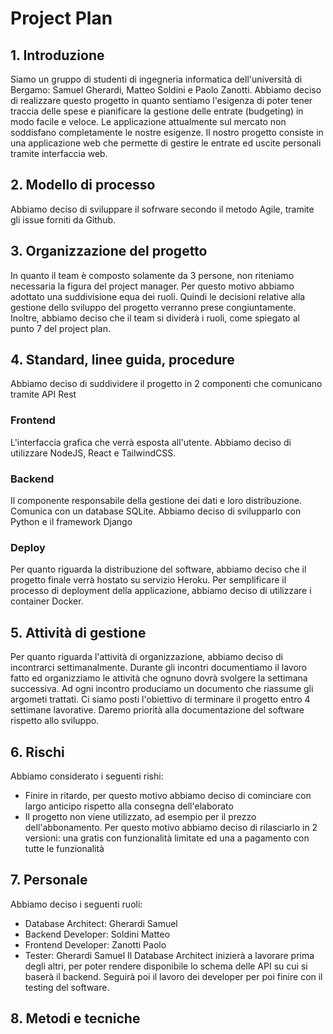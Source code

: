 # Project Plan

## 1. Introduzione
Siamo un gruppo di studenti di ingegneria informatica dell'università di Bergamo: Samuel Gherardi, Matteo Soldini e Paolo Zanotti. Abbiamo deciso di realizzare questo progetto in quanto sentiamo l'esigenza di poter tener traccia delle spese e pianificare la gestione delle entrate (budgeting) in modo facile e veloce. Le applicazione attualmente sul mercato non soddisfano completamente le nostre esigenze. Il nostro progetto consiste in una applicazione web che permette di gestire le entrate ed uscite personali tramite interfaccia web.

## 2. Modello di processo
Abbiamo deciso di sviluppare il sofrware secondo il metodo Agile, tramite gli issue forniti da Github.

## 3. Organizzazione del progetto
In quanto il team è composto solamente da 3 persone, non riteniamo necessaria la figura del project manager. Per questo motivo abbiamo adottato una suddivisione equa dei ruoli. Quindi le decisioni relative alla gestione dello sviluppo del progetto verranno prese congiuntamente. Inoltre, abbiamo deciso che il team si dividerà i ruoli, come spiegato al punto 7 del project plan.

## 4. Standard, linee guida, procedure
Abbiamo deciso di suddividere il progetto in 2 componenti che comunicano tramite API Rest

### Frontend
L'interfaccia grafica che verrà esposta all'utente.
Abbiamo deciso di utilizzare NodeJS, React e TailwindCSS.

### Backend
Il componente responsabile della gestione dei dati e loro distribuzione.
Comunica con un database SQLite.
Abbiamo deciso di svilupparlo con Python e il framework Django

 ### Deploy
 Per quanto riguarda la distribuzione del software, abbiamo deciso che il progetto finale verrà hostato su servizio Heroku.
 Per semplificare il processo di deployment della applicazione, abbiamo deciso di utilizzare i container Docker.

## 5. Attività di gestione
Per quanto riguarda l'attività di organizzazione, abbiamo deciso di incontrarci settimanalmente. Durante gli incontri documentiamo il lavoro fatto ed organizziamo le attività che ognuno dovrà svolgere la settimana successiva. Ad ogni incontro produciamo un documento che riassume gli argometi trattati. Ci siamo posti l'obiettivo di terminare il progetto entro 4 settimane lavorative. Daremo priorità alla documentazione del software rispetto allo sviluppo.

## 6. Rischi
Abbiamo considerato i seguenti rishi:
- Finire in ritardo, per questo motivo abbiamo deciso di cominciare con largo anticipo rispetto alla consegna dell'elaborato
- Il progetto non viene utilizzato, ad esempio per il prezzo dell'abbonamento. Per questo motivo abbiamo deciso di rilasciarlo in 2 versioni: una gratis con funzionalità limitate ed una a pagamento con tutte le funzionalità

## 7. Personale
Abbiamo deciso i seguenti ruoli:
- Database Architect: Gherardi Samuel
- Backend Developer: Soldini Matteo
- Frontend Developer: Zanotti Paolo
- Tester: Gherardi Samuel
Il Database Architect inizierà a lavorare prima degli altri, per poter rendere disponibile lo schema delle API su cui si baserà il backend. Seguirà poi il lavoro dei developer per poi finire con il testing del software.

## 8. Metodi e tecniche

